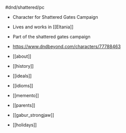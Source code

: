 #dnd/shattered/pc
- Character for Shattered Gates Campaign
- Lives and works in [[Eltania]]
- Part of the shattered gates campaign
- https://www.dndbeyond.com/characters/77788463

- [[about]]
- [[history]]
- [[ideals]]
- [[idioms]]
- [[memento]]
- [[parents]]
- [[gabur_strongjaw]]
- [[holidays]]